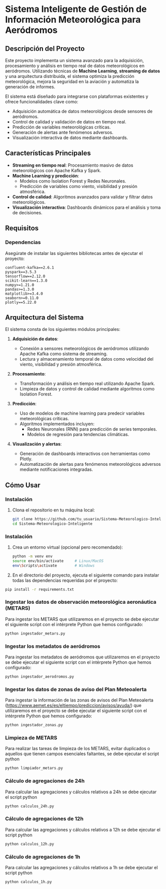 # **Sistema Inteligente de Gestión de Información Meteorológica para Aeródromos**

## **Descripción del Proyecto**
Este proyecto implementa un sistema avanzado para la adquisición, procesamiento y análisis en tiempo real de datos meteorológicos en aeródromos. Utilizando técnicas de **Machine Learning**, **streaming de datos** y una arquitectura distribuida, el sistema optimiza la predicción meteorológica, mejora la seguridad en la aviación y automatiza la generación de informes.

El sistema está diseñado para integrarse con plataformas existentes y ofrece funcionalidades clave como:
- Adquisición automática de datos meteorológicos desde sensores de aeródromos.
- Control de calidad y validación de datos en tiempo real.
- Predicción de variables meteorológicas críticas.
- Generación de alertas ante fenómenos adversos.
- Visualización interactiva de datos mediante dashboards.


## **Características Principales**
- **Streaming en tiempo real**: Procesamiento masivo de datos meteorológicos con Apache Kafka y Spark.
- **Machine Learning y predicción**:
  - Modelos como Isolation Forest y Redes Neuronales.
  - Predicción de variables como viento, visibilidad y presión atmosférica.
- **Control de calidad**: Algoritmos avanzados para validar y filtrar datos meteorológicos.
- **Visualización interactiva**: Dashboards dinámicos para el análisis y toma de decisiones.


## **Requisitos**
### Dependencias
Asegúrate de instalar las siguientes bibliotecas antes de ejecutar el proyecto:
```plaintext
confluent-kafka==2.6.1
pyspark==3.5.3
tensorflow==2.12.0
scikit-learn==1.3.0
numpy>=1.21.0
pandas>=1.3.0
matplotlib>=3.4.0
seaborn>=0.11.0
plotly==5.22.0
```

## **Arquitectura del Sistema**
El sistema consta de los siguientes módulos principales:

1. **Adquisición de datos**:
   - Conexión a sensores meteorológicos de aeródromos utilizando Apache Kafka como sistema de streaming.
   - Lectura y almacenamiento temporal de datos como velocidad del viento, visibilidad y presión atmosférica.

2. **Procesamiento**:
   - Transformación y análisis en tiempo real utilizando Apache Spark.
   - Limpieza de datos y control de calidad mediante algoritmos como Isolation Forest.

3. **Predicción**:
   - Uso de modelos de machine learning para predecir variables meteorológicas críticas.
   - Algoritmos implementados incluyen:
     - Redes Neuronales (RNN) para predicción de series temporales.
     - Modelos de regresión para tendencias climáticas.

4. **Visualización y alertas**:
   - Generación de dashboards interactivos con herramientas como Plotly.
   - Automatización de alertas para fenómenos meteorológicos adversos mediante notificaciones integradas.

## **Cómo Usar**
### **Instalación**
1. Clona el repositorio en tu máquina local:
   ```bash
   git clone https://github.com/tu_usuario/Sistema-Meteorologico-Inteligente.git
   cd Sistema-Meteorologico-Inteligente
   ```

### **Instalación**
1. Crea un entorno virtual (opcional pero recomendado):
   ```bash
   python -m venv env
   source env/bin/activate     # Linux/MacOS
   env\Scripts\activate        # Windows
   ```

2. En el directorio del proyecto, ejecuta el siguiente comando para instalar todas las dependencias requeridas por el proyecto:

```bash
pip install -r requirements.txt
```

### **Ingestar los datos de observación meteorológica aeronáutica (METARS)**
Para ingestar los METARS que utilizaremos en el proyecto se debe ejecutar el siguiente script con el intérprete Python que hemos configurado:

```bash
python ingestador_metars.py
```

### **Ingestar los metadatos de aeródromos**
Para ingestar los metadatos de aeródromos que utilizaremos en el proyecto se debe ejecutar el siguiente script con el intérprete Python que hemos configurado:

```bash
python ingestador_aerodromos.py
```

### **Ingestar los datos de zonas de aviso del Plan Meteoalerta**
Para ingestar la información de las zonas de avisos del Plan Meteoalerta (https://www.aemet.es/es/eltiempo/prediccion/avisos/ayuda/) que utilizaremos en el proyecto se debe ejecutar el siguiente script con el intérprete Python que hemos configurado:

```bash
python ingestador_zonas.py
```

### **Limpieza de METARS**
Para realizar las tareas de limpieza de los METARS, evitar duplicados o aquellos que tienen campos esenciales faltantes, se debe ejecutar el script python

```bash
python limpiador_metars.py
```

### **Cálculo de agregaciones de 24h**
Para calcular las agregaciones y cálculos relativos a 24h se debe ejecutar el script python

```bash
python calculos_24h.py
```

### **Cálculo de agregaciones de 12h**
Para calcular las agregaciones y cálculos relativos a 12h se debe ejecutar el script python

```bash
python calculos_12h.py
```
### **Cálculo de agregaciones de 1h**
Para calcular las agregaciones y cálculos relativos a 1h se debe ejecutar el script python

```bash
python calculos_1h.py
```


